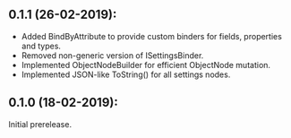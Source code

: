 ## 0.1.1 (26-02-2019): 

* Added BindByAttribute to provide custom binders for fields, properties and types.
* Removed non-generic version of ISettingsBinder.
* Implemented ObjectNodeBuilder for efficient ObjectNode mutation.
* Implemented JSON-like ToString() for all settings nodes.

## 0.1.0 (18-02-2019): 

Initial prerelease.